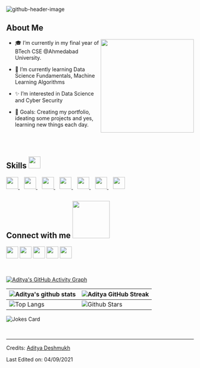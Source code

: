 ![github-header-image](https://github.com/user-attachments/assets/2f9217c7-dc77-48bd-8fc9-2c1a50f68811)


<h2> About Me </h2>
<img align="right" img src="https://user-images.githubusercontent.com/74038190/212749447-bfb7e725-6987-49d9-ae85-2015e3e7cc41.gif" width="250" height="250" />
<ul>
<li>
<p>🎓 I’m currently in my final year of BTech CSE @Ahmedabad University.</p>
</li>
<li>
<p>🌱 I’m currently learning Data Science Fundamentals, Machine Learning Algorithms</p>
</li>
<li>
<p>✨ I’m interested in Data Science and Cyber Security</p>
</li>
<li>
<p>🎯 Goals: Creating my portfolio, ideating some projects and yes, learning new things each day.</p>
</li>
</ul>

<br> <br>

<h2> Skills 
  <img src="https://media2.giphy.com/media/QssGEmpkyEOhBCb7e1/giphy.gif?cid=ecf05e47a0n3gi1bfqntqmob8g9aid1oyj2wr3ds3mg700bl&amp;rid=giphy.gif" width="32px"> 
</h2>

<a href="https://github.com/Aditya664?tab=repositories&amp;q=&amp;type=&amp;language=python&amp;sort=">
  <img width="32px" src="https://raw.githubusercontent.com/rahulbanerjee26/githubAboutMeGenerator/main/icons/python.svg">
</a>&nbsp;&nbsp;

<a href="https://github.com/Aditya664?tab=repositories&amp;q=&amp;type=&amp;language=cpp&amp;sort=">
  <img width="32px" src="https://raw.githubusercontent.com/rahulbanerjee26/githubAboutMeGenerator/main/icons/cpp.svg">
</a>&nbsp;&nbsp;

<a href="https://github.com/Aditya664?tab=repositories&amp;q=&amp;type=&amp;language=mysql&amp;sort="> 
  <img width="32px" src="https://raw.githubusercontent.com/rahulbanerjee26/githubAboutMeGenerator/main/icons/mysql.svg"> 
</a>&nbsp;&nbsp;

<a href="https://github.com/Aditya664?tab=repositories&amp;q=&amp;type=&amp;language=javascript&amp;sort="> 
  <img width="32px" src="https://raw.githubusercontent.com/rahulbanerjee26/githubAboutMeGenerator/main/icons/javascript.svg"> 
</a>&nbsp;&nbsp;

<a href="https://github.com/Aditya664?tab=repositories&amp;q=&amp;type=&amp;language=reactjs&amp;sort="> 
  <img width="32px" src="https://raw.githubusercontent.com/rahulbanerjee26/githubAboutMeGenerator/main/icons/reactjs.svg"> 
</a>&nbsp;&nbsp;

<a href="https://github.com/Aditya664?tab=repositories&amp;q=&amp;type=&amp;language=html&amp;sort="> 
  <img width="32px" src="https://raw.githubusercontent.com/rahulbanerjee26/githubAboutMeGenerator/main/icons/html.svg"> 
</a>&nbsp;&nbsp;

<a href="https://github.com/Aditya664?tab=repositories&amp;q=&amp;type=&amp;language=css&amp;sort="> 
  <img width="32px" src="https://raw.githubusercontent.com/rahulbanerjee26/githubAboutMeGenerator/main/icons/css.svg"> 
</a>



<h2> Connect with me <img src="https://raw.githubusercontent.com/ShahriarShafin/ShahriarShafin/main/Assets/handshake.gif" width="100px"> </h2>
<a href="https://www.linkedin.com/in/aditya-deshmukh-561a371a8"> <img width="32px" align="center" src="https://raw.githubusercontent.com/rahulbanerjee26/githubAboutMeGenerator/main/icons/linked-in-alt.svg"></a> 
<a href="https://www.twitter.com/NoobCoder07"> <img width="32px" align="center" src="https://raw.githubusercontent.com/rahulbanerjee26/githubAboutMeGenerator/main/icons/twitter.svg"></a> 
<a href="https://medium.com/@adityadeshmukh7350"> <img width="32px" align="center" src="https://raw.githubusercontent.com/rahulbanerjee26/githubAboutMeGenerator/main/icons/medium.svg"></a> 
<a href="http://aditya664.me/"> <img width="32px" align="center" src="https://raw.githubusercontent.com/rahulbanerjee26/githubAboutMeGenerator/main/icons/portfolio.png"></a> 
<a href="https://www.github.com/Aditya664"> <img width="32px" align="center" src="https://raw.githubusercontent.com/rahulbanerjee26/githubAboutMeGenerator/main/icons/github.svg"></a>
<br>
<br>
  <br>
<p><a href="https://git.io/praveenscience"><img src="https://activity-graph.herokuapp.com/graph?username=Aditya664&amp;theme=tokyonight" alt="Aditya's GitHub Activity Graph"></a></p>













<table><thead><tr><th><img src="https://github-readme-stats.vercel.app/api?username=Aditya664&amp;show_icons=true&amp;theme=tokyonight" alt="Aditya's github stats"></th><th><img src="https://github-readme-streak-stats.herokuapp.com/?user=Aditya664&amp;theme=tokyonight" alt="Aditya GitHub Streak"></th></tr></thead><tbody><tr><td><img src="https://github-readme-stats.vercel.app/api/top-langs/?username=Aditya664&amp;theme=tokyonight" alt="Top Langs"></td><td><img src="https://github-readme-stats.vercel.app/api?username=Aditya664&amp;show_icons=true&amp;locale=en&amp;count_private=true&amp;hide_rank=true&amp;custom_title=My%20GitHub%20Stats&amp;disable_animations=true&amp;theme=tokyonight" alt="Github Stars"></td></tr></tbody></table>
<p><img src="https://readme-jokes.vercel.app/api?theme=tokyonight" alt="Jokes Card"></p>
<br>
<hr>
<p>Credits: <a href="https://github.com/Aditya664">Aditya Deshmukh</a></p>
<p>Last Edited on: 04/09/2021</p> 
